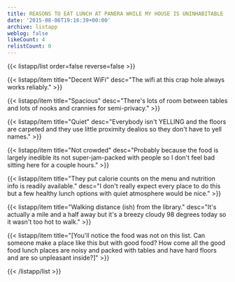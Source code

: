 ```yaml
---
title: REASONS TO EAT LUNCH AT PANERA WHILE MY HOUSE IS UNINHABITABLE
date: '2015-08-06T19:16:39+00:00'
archive: listapp
weblog: false
likeCount: 4
relistCount: 0
---
```



{{< listapp/list order=false reverse=false >}}

   {{< listapp/item title="Decent WiFi"
      desc="The wifi at this crap hole always works reliably." >}}

   {{< listapp/item title="Spacious"
      desc="There's lots of room between tables and lots of nooks and crannies for semi-privacy." >}}

   {{< listapp/item title="Quiet"
      desc="Everybody isn't YELLING and the floors are carpeted and they use little proximity dealios so they don't have to yell names." >}}

   {{< listapp/item title="Not crowded"
      desc="Probably because the food is largely inedible its not super-jam-packed with people so I don't feel bad sitting here for a couple hours." >}}

   {{< listapp/item title="They put calorie counts on the menu and nutrition info is readily available."
      desc="I don't really expect every place to do this but a few healthy lunch options with quiet atmosphere would be nice." >}}

   {{< listapp/item title="Walking distance (ish) from the library."
      desc="It's actually a mile and a half away but it's a breezy cloudy 98 degrees today so it wasn't too hot to walk." >}}

   {{< listapp/item title="[You'll notice the food was not on this list. Can someone make a place like this but with good food? How come all the good food lunch places are noisy and packed with tables and have hard floors and are so unpleasant inside?]" >}}

{{< /listapp/list >}}
